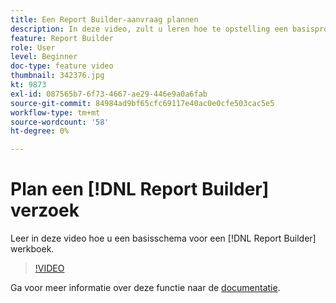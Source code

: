 ```yaml
---
title: Een Report Builder-aanvraag plannen
description: In deze video, zult u leren hoe te opstelling een basisprogramma voor een werkboek van Report Builder.
feature: Report Builder
role: User
level: Beginner
doc-type: feature video
thumbnail: 342376.jpg
kt: 9873
exl-id: 087565b7-6f73-4667-ae29-446e9a0a6fab
source-git-commit: 84984ad9bf65cfc69117e40ac0e0cfe503cac5e5
workflow-type: tm+mt
source-wordcount: '58'
ht-degree: 0%

---
```


# Plan een [!DNL Report Builder] verzoek

Leer in deze video hoe u een basisschema voor een [!DNL Report Builder] werkboek.

>[!VIDEO](https://video.tv.adobe.com/v/342376/?quality=12&learn=on)

Ga voor meer informatie over deze functie naar de [documentatie](https://experienceleague.adobe.com/docs/analytics/analyze/report-builder/t-schedule-a-data-request.html?lang=en).

